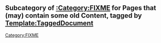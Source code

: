 ## Subcategory of [:Category:FIXME](:Category:FIXME "wikilink") for Pages that (may) contain some old Content, tagged by [Template:TaggedDocument](Template:TaggedDocument "wikilink")

[Category:FIXME](Category:FIXME "wikilink")